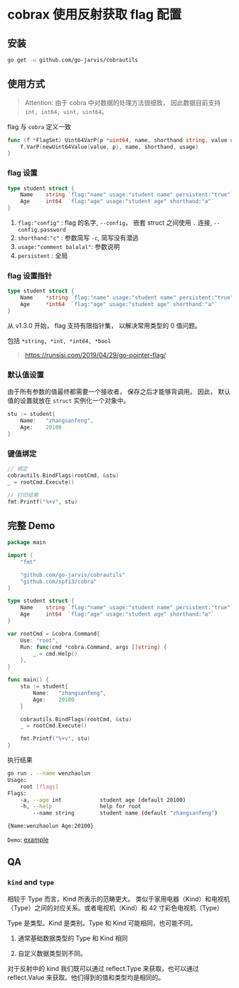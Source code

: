 # cobrax 使用反射获取 flag 配置

## 安装

```bash
go get -u github.com/go-jarvis/cobrautils
```

## 使用方式

> Attention: 由于 cobra 中对数据的处理方法很细致， 因此数据目前支持 `int, int64, uint, uint64`。 

flag 与 `cobra` 定义一致

```go
func (f *FlagSet) Uint64VarP(p *uint64, name, shorthand string, value uint64, usage string) {
	f.VarP(newUint64Value(value, p), name, shorthand, usage)
}
```

### flag 设置

```go
type student struct {
    Name    string `flag:"name" usage:"student name" persistent:"true"`
    Age     int64  `flag:"age" usage:"student age" shorthand:"a"`
}
```

1. `flag:"config"` : flag 的名字, `--config`， 嵌套 struct 之间使用 `.` 连接, `--config.password`
2. `shorthand:"c"` : 参数简写 `-c`, 简写没有潜逃
3. `usage:"comment balalal"`: 参数说明
4. `persistent` : 全局

### flag 设置指针

```go
type student struct {
    Name    *string `flag:"name" usage:"student name" persistent:"true"`
    Age     *int64  `flag:"age" usage:"student age" shorthand:"a"`
}
```

从 v1.3.0 开始， flag 支持有限指针集， 以解决常用类型的 0 值问题。

包括 `*string, *int, *int64, *bool`

> https://runsisi.com/2019/04/29/go-pointer-flag/


### 默认值设置

由于所有参数的值最终都需要一个接收者， 保存之后才能够背调用。
因此， 默认值的设置就放在 `struct` 实例化一个对象中。

```go
stu := student{
    Name:   "zhangsanfeng",
    Age:    20100
}
```

### 键值绑定

```go
// 绑定
cobrautils.BindFlags(rootCmd, &stu)
_ = rootCmd.Execute()

// 打印结果
fmt.Printf("%+v", stu)
```
## 完整 Demo

```go
package main

import (
    "fmt"

    "github.com/go-jarvis/cobrautils"
    "github.com/spf13/cobra"
)

type student struct {
    Name    string `flag:"name" usage:"student name" persistent:"true"`
    Age     int64  `flag:"age" usage:"student age" shorthand:"a"`
}

var rootCmd = &cobra.Command{
    Use: "root",
    Run: func(cmd *cobra.Command, args []string) {
        _ = cmd.Help()
    },
}

func main() {
    stu := student{
        Name:   "zhangsanfeng",
        Age:    20100
    }

    cobrautils.BindFlags(rootCmd, &stu)
    _ = rootCmd.Execute()

    fmt.Printf("%+v", stu)
}
```

执行结果 

```bash
go run . --name wenzhaolun
Usage:
    root [flags]
Flags:
    -a, --age int            student age (default 20100)
    -h, --help               help for root
        --name string        student name (default "zhangsanfeng")

{Name:wenzhaolun Age:20100}
```

`Demo`: [example](examples/main.go)

## QA

### `kind` and `type`

相较于 Type 而言，Kind 所表示的范畴更大。 类似于家用电器（Kind）和电视机（Type）之间的对应关系。或者电视机（Kind）和 42 寸彩色电视机（Type）

Type 是类型。Kind 是类别。Type 和 Kind 可能相同，也可能不同。

1. 通常基础数据类型的 Type 和 Kind 相同

2. 自定义数据类型则不同。


对于反射中的 kind 我们既可以通过 reflect.Type 来获取，也可以通过 reflect.Value 来获取。他们得到的值和类型均是相同的。




